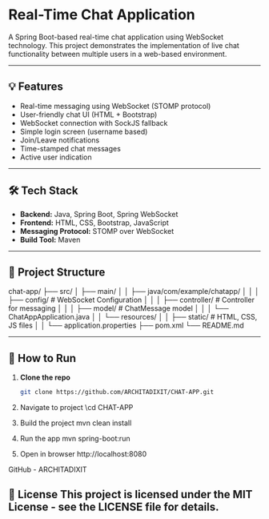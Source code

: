 # Real-Time Chat Application

A Spring Boot-based real-time chat application using WebSocket technology. This project demonstrates the implementation of live chat functionality between multiple users in a web-based environment.

---

## 💡 Features

- Real-time messaging using WebSocket (STOMP protocol)
- User-friendly chat UI (HTML + Bootstrap)
- WebSocket connection with SockJS fallback
- Simple login screen (username based)
- Join/Leave notifications
- Time-stamped chat messages
- Active user indication

---

## 🛠️ Tech Stack

- **Backend:** Java, Spring Boot, Spring WebSocket
- **Frontend:** HTML, CSS, Bootstrap, JavaScript
- **Messaging Protocol:** STOMP over WebSocket
- **Build Tool:** Maven

---

## 📁 Project Structure

chat-app/
├── src/
│ ├── main/
│ │ ├── java/com/example/chatapp/
│ │ │ ├── config/ # WebSocket Configuration
│ │ │ ├── controller/ # Controller for messaging
│ │ │ ├── model/ # ChatMessage model
│ │ │ └── ChatAppApplication.java
│ │ └── resources/
│ │ ├── static/ # HTML, CSS, JS files
│ │ └── application.properties
├── pom.xml
└── README.md


---

## 🚀 How to Run

1. **Clone the repo**
   ```bash
   git clone https://github.com/ARCHITADIXIT/CHAT-APP.git
2. Navigate to project
  \cd CHAT-APP

3. Build the project
  mvn clean install

4. Run the app
  mvn spring-boot:run

5. Open in browser
  http://localhost:8080

GitHub - ARCHITADIXIT

📝 License
This project is licensed under the MIT License - see the LICENSE file for details.
---
